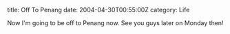title: Off To Penang
date: 2004-04-30T00:55:00Z
category: Life

Now I'm going to be off to Penang now. See you guys later on Monday then!
